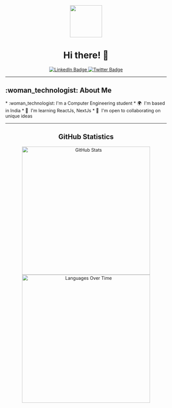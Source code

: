 <div align="center">
  <img src="https://media.giphy.com/media/M9gbBd9nbDrOTu1Mqx/giphy.gif" width="100"/>
  <h1>Hi there! 👋</h1>
</div>

<div align="center">
  <a href="http://www.linkedin.com/in/isha-bule-23a51820b">
    <img src="https://img.shields.io/badge/LinkedIn-blue?style=for-the-badge&logo=linkedin&logoColor=white" alt="LinkedIn Badge"/>
  </a>
  <a href="https://twitter.com/BuleIsha?t=6yVoEI64la2S8_qlZa2mSg&s=08">
    <img src="https://img.shields.io/badge/Twitter-green?style=for-the-badge&logo=twitter&logoColor=white" alt="Twitter Badge"/>
  </a>
</div>

<hr>


<h2>:woman_technologist: About Me</h2>
* :woman_technologist: I'm a Computer Engineering student
* 🌍  I'm based in India
* 🧠  I'm learning ReactJs, NextJs
* 🤝  I'm open to collaborating on unique ideas


<hr>

<div align="center">
  <h2>GitHub Statistics</h2>
  <div style="display: flex; flex-direction: column; align-items: center;">
    <a href="https://stats.quine.sh/isha-73/github?theme=dark">
      <img src="https://stats.quine.sh/isha-73/github?theme=dark" alt="GitHub Stats" width="400" />
    </a>
    <a href="https://stats.quine.sh/isha-73/languages-over-time?theme=dark">
      <img src="https://stats.quine.sh/isha-73/languages-over-time?theme=dark" alt="Languages Over Time" width="400" />
    </a>
  </div>
</div>
